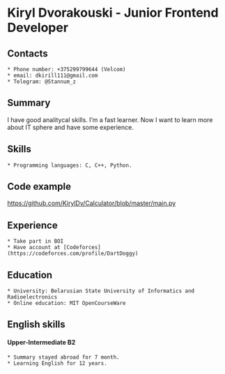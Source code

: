 # Kiryl Dvorakouski - Junior Frontend Developer

## Contacts
	* Phone number: +375299799644 (Velcom)
	* email: dkirill111@gmail.com
	* Telegram: @Stannum_z

## Summary
 I have good analitycal skills. I’m a fast learner. Now I want to learn more about IT sphere and have some experience.

## Skills
	* Programming languages: C, C++, Python.
 
## Code example
 https://github.com/KirylDv/Calculator/blob/master/main.py

## Experience
	* Take part in BOI
	* Have account at [Codeforces](https://codeforces.com/profile/DartDoggy)

## Education 
	* University: Belarusian State University of Informatics and Radioelectronics
	* Online education: MIT OpenCourseWare

## English skills
#### Upper-Intermediate B2

	* Summary stayed abroad for 7 month.
	* Learning English for 12 years.